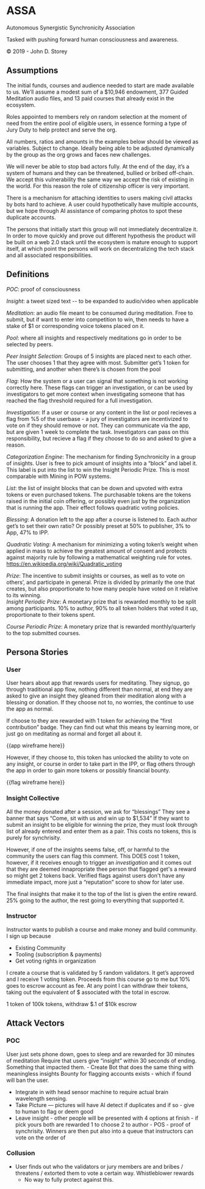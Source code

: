 # ASSA
Autonomous Synergistic Synchronicity Association

Tasked with pushing forward human consciousness and awareness.

© 2019  - John D. Storey

## Assumptions
The initial funds, courses and audience needed to start are made available to us.  We’ll assume a modest sum of a $10,946 endowment, 377 Guided Meditation audio files, and 13 paid courses that already exist in the ecosystem.

Roles appointed to members rely on random selection at the moment of need from the entire pool of eligible users, in essence forming a type of Jury Duty to help protect and serve the org.

All numbers, ratios and amounts in the examples below should be viewed as variables.  Subject to change.  Ideally being able to be adjusted dynamically by the group as the org grows and faces new challenges.

We will never be able to stop bad actors fully.  At the end of the day, it’s a system of humans and they can be threatened, bullied or bribed off-chain.  We accept this vulnerability the same way we accept the risk of existing in the world.  For this reason the role of citizenship officer is very important.

There is a mechanism for attaching identities to users making civil attacks by bots hard to achieve.  A user could hypothetically have multiple accounts, but we hope through AI assistance of comparing photos to spot these duplicate accounts.

The persons that initially start this group will not immediately decentralize it.  In order to move quickly and prove out different hypothesis the product will be built on a web 2.0 stack until the ecosystem is mature enough to support itself, at which point the persons will work on decentralizing the tech stack and all associated responsibilities.

## Definitions
*POC*: proof of consciousness

*Insight*: a tweet sized text -- to be expanded to audio/video when applicable

*Meditation*: an audio file meant to be consumed during meditation.  Free to submit, but if want to enter into competition to win, then needs to have a stake of $1 or corresponding voice tokens placed on it.

*Pool*: where all insights and respectively meditations go in order to be selected by peers.

*Peer Insight Selection*: Groups of 5 insights are placed next to each other.  The user chooses 1 that they agree with most.  Submitter get’s 1 token for submitting, and another when there’s is chosen from the pool

*Flag*: How the system or a user can signal that something is not working correctly here.  These flags can trigger an investigation, or can be used by investigators to get more context when investigating someone that has reached the flag threshold required for a full investigation.

*Investigation*: If a user or course or any content in the list or pool recieves a flag from %5 of the userbase - a jury of investigators are incentivized to vote on if they should remove or not.  They can communicate via the app, but are given 1 week to complete the task.  Investigators can pass on this responsibility, but recieve a flag if they choose to do so and asked to give a reason.

*Categorization Engine*: The mechanism for finding Synchronicity in a group of insights.  User is free to pick amount of insights into a “block” and label it.  This label is put into the list to win the Insight Periodic Prize.  This is most comparable with Mining in POW systems.

*List*: the list of insight blocks that can be down and upvoted with extra tokens or even purchased tokens.  The purchasable tokens are the tokens raised in the initial coin offering, or possibly even just by the organization that is running the app. Their effect follows quadratic voting policies.

*Blessing*: A donation left to the app after a course is listened to.  Each author get’s to set their own ratio? Or possibly preset at 50% to publisher, 3% to App, 47% to IPP.

*Quadratic Voting*:  A mechanism for minimizing a voting token’s weight when applied in mass to achieve the greatest amount of consent and protects against majority rule by following a mathematical weighting rule for votes. https://en.wikipedia.org/wiki/Quadratic_voting

*Prize*:  The incentive to submit insights or courses, as well as to vote on others’, and participate in general.  Prize is divided by primarily the one that creates, but also proportionate to how many people have voted on it relative to its winning.  
*Insight Periodic Prize*: A monetary prize that is rewarded monthly to be split among participants.  10% to author, 90% to all token holders that voted it up, proportionate to their tokens spent. 

*Course Periodic Prize*: A monetary prize that is rewarded monthly/quarterly to the top submitted courses.


## Persona Stories
### User
User hears about app that rewards users for meditating.  They signup, go through traditional app flow, nothing different than normal, at end they are asked to give an insight they gleaned from their meditation along with a blessing or donation.  If they choose not to, no worries, the continue to use the app as normal.

If choose to they are rewarded with 1 token for achieving the “first contribution” badge.
They can find out what this means by learning more, or just go on meditating as normal and forget all about it.

{{app wireframe here}}

However, if they choose to, this token has unlocked the ability to vote on any insight, or course in order to take part in the IPP, or flag others through the app in order to gain more tokens or possibly financial bounty.

{{flag wireframe here}}

### Insight Collective
All the money donated after a session, we ask for “blessings”
They see a banner that says “Come, sit with us and win up to $1,534” If they want to submit an insight to be eligible for winning the prize, they must look through list of already entered and enter them as a pair.  This costs no tokens, this is purely for synchrisity.  

However, if one of the insights seems false, off, or harmful to the community the users can flag this comment.  This DOES cost 1 token, however, if it receives enough to trigger an *investigation* and it comes out that they are deemed innapropriate thee person that flagged get's a reward so might get 2 tokens back.  Verified flags against users don't have any immediate impact, more just a “reputation” score to show for later use.

The final insights that make it to the top of the list is given the entire reward.  25% going to the author, the rest going to everything that supported it.


### Instructor
Instructor wants to publish a course and make money and build community.  I sign up because 
- Existing Community
- Tooling (subscription & payments)
- Get voting rights in organization

I create a course that is validated by 5 random validators.  It get’s approved and I receive 1 voting token.  Proceeds from this course go to me but 10% goes to escrow account as fee.
At any point I can withdraw their tokens, taking out the equivalent of $ associated with the total in escrow.  

1 token of 100k tokens, withdraw $.1 of $10k escrow


## Attack Vectors

### POC
User just sets phone down, goes to sleep and are rewarded for 30 minutes of meditation
Require that users give “insight” within 30 seconds of ending. Something that impacted them.
	- Create Bot that does the same thing with meaningless insights Bounty for flagging accounts exists - which if found will ban the user.
  - Integrate in with head sensor machine to require actual brain wavelength sensing.
  - Take Picture — pictures will have AI detect if duplicates and if so - give to human to flag or deem good
  - Leave insight - other people will be presented with 4 options at finish - if pick yours both are rewarded 1 to choose 2 to author - POS - proof of synchrisity.  Winners are then put also into a queue that instructors can vote on the order of

### Collusion
- User finds out who the validators or jury members are and bribes / threatens / extorted them to vote a certain way.
Whistleblower rewards
  - No way to fully protect against this.

